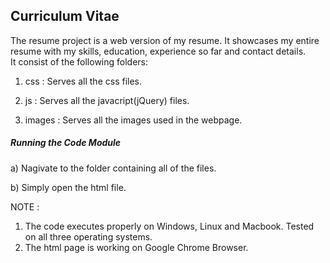 <h2><b>Curriculum Vitae</b></h2>

The resume project is a web version of my resume. It showcases my entire resume with my skills, education, experience so far and contact details.<br>
It consist of the following folders:

1) css : Serves all the css files.

2) js : Serves all the javacript(jQuery) files.

3) images : Serves all the images used in the webpage.

<h5>Running the Code Module</h5>

a) Nagivate to the folder containing all of the files.

b) Simply open the html file.

NOTE :

1) The code executes properly on Windows, Linux and Macbook. Tested on all three operating systems.
2) The html page is working on Google Chrome Browser.


